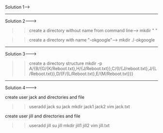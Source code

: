 Solution 1-->





--------------------------------------------------------------------------------

Solution 2--->

>>create a directory without name from command line-->
>>mkdir " "

>>create a directory with name "-okgoogle"-->
>>mkdir ./-okgoogle

--------------------------------------------------------------------------------

Solution 3--->

>>create a directory structure
>>mkdir -p A/{B/{G/{K/Reboot.txt},H/{J/Reboot.txt}},C/{I/{J/reboot.txt},J/{L/Reboot.txt}},D/{F/{L/Reboot.txt},E/{M/Reboot.txt}}}

-------------------------------------------------------------------------------

Solution 4--->

create user jack and directories and file
>>useradd jack
>>su jack
>>mkdir jack1 jack2
>>vim jack.txt

create user jill and directories and file
>>useradd jill
>>su jill
>>mkdir jill1 jill2
>>vim jill.txt





